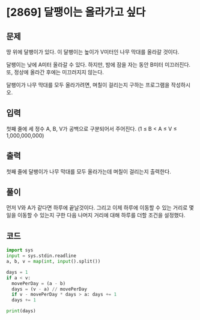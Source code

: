 # [2869] 달팽이는 올라가고 싶다

## 문제

땅 위에 달팽이가 있다. 이 달팽이는 높이가 V미터인 나무 막대를 올라갈 것이다.

달팽이는 낮에 A미터 올라갈 수 있다. 하지만, 밤에 잠을 자는 동안 B미터 미끄러진다. 또, 정상에 올라간 후에는 미끄러지지 않는다.

달팽이가 나무 막대를 모두 올라가려면, 며칠이 걸리는지 구하는 프로그램을 작성하시오.

## 입력

첫째 줄에 세 정수 A, B, V가 공백으로 구분되어서 주어진다. (1 ≤ B < A ≤ V ≤ 1,000,000,000)

## 출력

첫째 줄에 달팽이가 나무 막대를 모두 올라가는데 며칠이 걸리는지 출력한다.

## 풀이

먼저 V와 A가 같다면 하루에 끝날것이다.
그리고 이제 하루에 이동할 수 있는 거리로 몇일을 이동할 수 있는지 구한 다음 나머지 거리에 대해 하루를 더할 조건을 설정했다.

## 코드

```python
import sys
input = sys.stdin.readline
a, b, v = map(int, input().split())

days = 1
if a < v:
  movePerDay = (a - b)
  days = (v - a) // movePerDay
  if v - movePerDay * days > a: days += 1
  days += 1

print(days)
```

